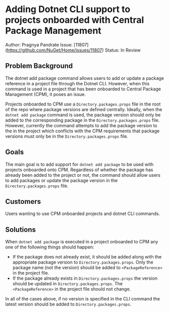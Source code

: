 # Adding Dotnet CLI support to projects onboarded with Central Package Management

Author: Pragnya Pandrate
Issue: [11807] (https://github.com/NuGet/Home/issues/11807)
Status: In Review

## Problem Background
The dotnet add package command allows users to add or update a package reference in a project file through the Dotnet CLI. However, when this command is used in a project that has been onboarded to Central Package Management (CPM), it poses an issue. 

Projects onboarded to CPM use a `Directory.packages.props` file in the root of the repo where package versions are defined centrally. Ideally, when the `dotnet add package` command is used, the package version should only be added to the corresponding package in the `Directory.packages.props` file. However, currently the command attempts to add the package version to the <PackageReference /> in the project which conflicts with the CPM requirements that package versions must only be in the `Directory.packages.props` file.

## Goals
The main goal is to add support for `dotnet add package` to be used with projects onboarded onto CPM. Regardless of whether the package has already been added to the project or not, the command should allow users to add packages or update the package version in the `Directory.packages.props` file.

## Customers
Users wanting to use CPM onboarded projects and dotnet CLI commands.

## Solutions
When `dotnet add package` is executed in a project onboarded to CPM any one of the following things should happen: 
- If the package does not already exist, it should be added along with the appropriate package version to `Directory.packages.props`. Only the package name (not the version) should be added to `<PackageReference>` in the project file.
- If the package already exists in `Directory.packages.props` the version should be updated in `Directory.packages.props`. The `<PackageReference>` in the project file should not change.

In all of the cases above, if no version is specified in the CLI command the latest version should be added to `Directory.packages.props`.



